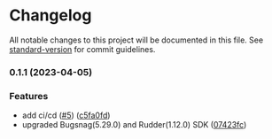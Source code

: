 # Changelog

All notable changes to this project will be documented in this file. See [standard-version](https://github.com/conventional-changelog/standard-version) for commit guidelines.

### 0.1.1 (2023-04-05)


### Features

* add ci/cd ([#5](https://github.com/rudderlabs/rudder-integration-bugsnag-android/issues/5)) ([c5fa0fd](https://github.com/rudderlabs/rudder-integration-bugsnag-android/commit/c5fa0fd27aefd9960619518848a2ccd8ec6bbc25))
* upgraded Bugsnag(5.29.0) and Rudder(1.12.0) SDK ([07423fc](https://github.com/rudderlabs/rudder-integration-bugsnag-android/commit/07423fcb02d04dfceec5357fa9085d10dfa56ecc))
